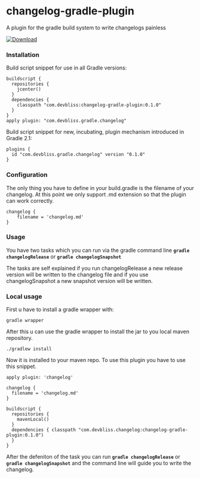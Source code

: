 changelog-gradle-plugin
=======================

A plugin for the gradle build system to write changelogs painless

[ ![Download](https://api.bintray.com/packages/devbliss/gradle-plugins/changelog-gradle-plugin/images/download.svg) ](https://bintray.com/devbliss/gradle-plugins/changelog-gradle-plugin/_latestVersion)

### Installation

Build script snippet for use in all Gradle versions:

```
buildscript {
  repositories {
    jcenter()
  }
  dependencies {
    classpath "com.devbliss:changelog-gradle-plugin:0.1.0"
  }
}
apply plugin: "com.devbliss.gradle.changelog"

```

Build script snippet for new, incubating, plugin mechanism introduced in Gradle 2.1:

```
plugins {
  id "com.devbliss.gradle.changelog" version "0.1.0"
}

```
### Configuration

The only thing you have to define in your build.gradle is the filename of your changelog. At this point we only support .md extension so that the plugin can work correctly. 

```
changelog {
	filename = 'changelog.md'
}

```

### Usage
You have two tasks which you can run via the gradle command line **`gradle changelogRelease`** or **`gradle changelogSnapshot`**

The tasks are self explained if you run changelogRelease a new release version will be written to the changelog file and if you use changelogSnapshot a new snapshot version will be written.

### Local usage

First u have to install a gradle wrapper with:

```
gradle wrapper
```

After this u can use the gradle wrapper to install the jar to you local maven repository.

```
./gradlew install
```

Now it is installed to your maven repo.
To use this plugin you have to use this snippet.

```
apply plugin: 'changelog'

changelog {
  filename = 'changelog.md'
}

buildscript {
  repositories {
    mavenLocal()
  }
  dependencies { classpath "com.devbliss.changelog:changelog-gradle-plugin:0.1.0")
  }
}
```

After the defeniton of the task you can run **`gradle changelogRelease`** or **`gradle changelogSnapshot`**
and the command line will guide you to write the changelog.


